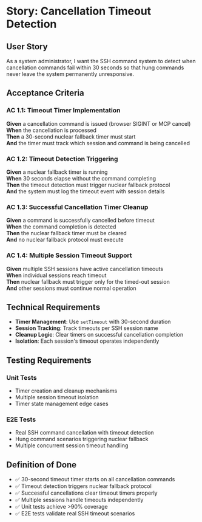 # Story: Cancellation Timeout Detection

## User Story
As a system administrator, I want the SSH command system to detect when cancellation commands fail within 30 seconds so that hung commands never leave the system permanently unresponsive.

## Acceptance Criteria

### AC 1.1: Timeout Timer Implementation
**Given** a cancellation command is issued (browser SIGINT or MCP cancel)  
**When** the cancellation is processed  
**Then** a 30-second nuclear fallback timer must start  
**And** the timer must track which session and command is being cancelled  

### AC 1.2: Timeout Detection Triggering
**Given** a nuclear fallback timer is running  
**When** 30 seconds elapse without the command completing  
**Then** the timeout detection must trigger nuclear fallback protocol  
**And** the system must log the timeout event with session details  

### AC 1.3: Successful Cancellation Timer Cleanup
**Given** a command is successfully cancelled before timeout  
**When** the command completion is detected  
**Then** the nuclear fallback timer must be cleared  
**And** no nuclear fallback protocol must execute  

### AC 1.4: Multiple Session Timeout Support
**Given** multiple SSH sessions have active cancellation timeouts  
**When** individual sessions reach timeout  
**Then** nuclear fallback must trigger only for the timed-out session  
**And** other sessions must continue normal operation  

## Technical Requirements

- **Timer Management**: Use `setTimeout` with 30-second duration
- **Session Tracking**: Track timeouts per SSH session name
- **Cleanup Logic**: Clear timers on successful cancellation completion
- **Isolation**: Each session's timeout operates independently

## Testing Requirements

### Unit Tests
- Timer creation and cleanup mechanisms
- Multiple session timeout isolation
- Timer state management edge cases

### E2E Tests
- Real SSH command cancellation with timeout detection
- Hung command scenarios triggering nuclear fallback
- Multiple concurrent session timeout handling

## Definition of Done

- ✅ 30-second timeout timer starts on all cancellation commands
- ✅ Timeout detection triggers nuclear fallback protocol
- ✅ Successful cancellations clear timeout timers properly
- ✅ Multiple sessions handle timeouts independently
- ✅ Unit tests achieve >90% coverage
- ✅ E2E tests validate real SSH timeout scenarios
